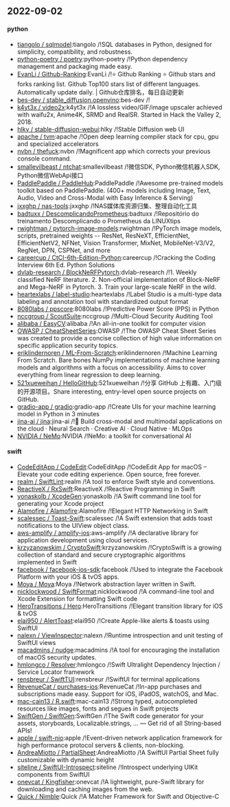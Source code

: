 ## 2022-09-02

#### python
* [tiangolo / sqlmodel](https://github.com/tiangolo/sqlmodel):tiangolo /!SQL databases in Python, designed for simplicity, compatibility, and robustness.
* [python-poetry / poetry](https://github.com/python-poetry/poetry):python-poetry /!Python dependency management and packaging made easy.
* [EvanLi / Github-Ranking](https://github.com/EvanLi/Github-Ranking):EvanLi /!⭐
Github Ranking
⭐
Github stars and forks ranking list. Github Top100 stars list of different languages. Automatically update daily. | Github仓库排名，每日自动更新
* [bes-dev / stable_diffusion.openvino](https://github.com/bes-dev/stable_diffusion.openvino):bes-dev /!
* [k4yt3x / video2x](https://github.com/k4yt3x/video2x):k4yt3x /!A lossless video/GIF/image upscaler achieved with waifu2x, Anime4K, SRMD and RealSR. Started in Hack the Valley 2, 2018.
* [hlky / stable-diffusion-webui](https://github.com/hlky/stable-diffusion-webui):hlky /!Stable Diffusion web UI
* [apache / tvm](https://github.com/apache/tvm):apache /!Open deep learning compiler stack for cpu, gpu and specialized accelerators
* [nvbn / thefuck](https://github.com/nvbn/thefuck):nvbn /!Magnificent app which corrects your previous console command.
* [smallevilbeast / ntchat](https://github.com/smallevilbeast/ntchat):smallevilbeast /!微信SDK, Python微信机器人SDK, Python微信WebApi接口
* [PaddlePaddle / PaddleHub](https://github.com/PaddlePaddle/PaddleHub):PaddlePaddle /!Awesome pre-trained models toolkit based on PaddlePaddle. (400+ models including Image, Text, Audio, Video and Cross-Modal with Easy Inference & Serving)
* [jxxghp / nas-tools](https://github.com/jxxghp/nas-tools):jxxghp /!NAS媒体库资源归集、整理自动化工具
* [badtuxx / DescomplicandoPrometheus](https://github.com/badtuxx/DescomplicandoPrometheus):badtuxx /!Repositório do treinamento Descomplicando o Prometheus da LINUXtips
* [rwightman / pytorch-image-models](https://github.com/rwightman/pytorch-image-models):rwightman /!PyTorch image models, scripts, pretrained weights -- ResNet, ResNeXT, EfficientNet, EfficientNetV2, NFNet, Vision Transformer, MixNet, MobileNet-V3/V2, RegNet, DPN, CSPNet, and more
* [careercup / CtCI-6th-Edition-Python](https://github.com/careercup/CtCI-6th-Edition-Python):careercup /!Cracking the Coding Interview 6th Ed. Python Solutions
* [dvlab-research / BlockNeRFPytorch](https://github.com/dvlab-research/BlockNeRFPytorch):dvlab-research /!1. Weekly classified NeRF literature. 2. Non-official implementation of Block-NeRF and Mega-NeRF in Pytorch. 3. Train your large-scale NeRF in the wild.
* [heartexlabs / label-studio](https://github.com/heartexlabs/label-studio):heartexlabs /!Label Studio is a multi-type data labeling and annotation tool with standardized output format
* [8080labs / ppscore](https://github.com/8080labs/ppscore):8080labs /!Predictive Power Score (PPS) in Python
* [nccgroup / ScoutSuite](https://github.com/nccgroup/ScoutSuite):nccgroup /!Multi-Cloud Security Auditing Tool
* [alibaba / EasyCV](https://github.com/alibaba/EasyCV):alibaba /!An all-in-one toolkit for computer vision
* [OWASP / CheatSheetSeries](https://github.com/OWASP/CheatSheetSeries):OWASP /!The OWASP Cheat Sheet Series was created to provide a concise collection of high value information on specific application security topics.
* [eriklindernoren / ML-From-Scratch](https://github.com/eriklindernoren/ML-From-Scratch):eriklindernoren /!Machine Learning From Scratch. Bare bones NumPy implementations of machine learning models and algorithms with a focus on accessibility. Aims to cover everything from linear regression to deep learning.
* [521xueweihan / HelloGitHub](https://github.com/521xueweihan/HelloGitHub):521xueweihan /!分享 GitHub 上有趣、入门级的开源项目。Share interesting, entry-level open source projects on GitHub.
* [gradio-app / gradio](https://github.com/gradio-app/gradio):gradio-app /!Create UIs for your machine learning model in Python in 3 minutes
* [jina-ai / jina](https://github.com/jina-ai/jina):jina-ai /!🔮
Build cross-modal and multimodal applications on the cloud · Neural Search · Creative AI · Cloud Native · MLOps
* [NVIDIA / NeMo](https://github.com/NVIDIA/NeMo):NVIDIA /!NeMo: a toolkit for conversational AI

#### swift
* [CodeEditApp / CodeEdit](https://github.com/CodeEditApp/CodeEdit):CodeEditApp /!CodeEdit App for macOS – Elevate your code editing experience. Open source, free forever.
* [realm / SwiftLint](https://github.com/realm/SwiftLint):realm /!A tool to enforce Swift style and conventions.
* [ReactiveX / RxSwift](https://github.com/ReactiveX/RxSwift):ReactiveX /!Reactive Programming in Swift
* [yonaskolb / XcodeGen](https://github.com/yonaskolb/XcodeGen):yonaskolb /!A Swift command line tool for generating your Xcode project
* [Alamofire / Alamofire](https://github.com/Alamofire/Alamofire):Alamofire /!Elegant HTTP Networking in Swift
* [scalessec / Toast-Swift](https://github.com/scalessec/Toast-Swift):scalessec /!A Swift extension that adds toast notifications to the UIView object class.
* [aws-amplify / amplify-ios](https://github.com/aws-amplify/amplify-ios):aws-amplify /!A declarative library for application development using cloud services.
* [krzyzanowskim / CryptoSwift](https://github.com/krzyzanowskim/CryptoSwift):krzyzanowskim /!CryptoSwift is a growing collection of standard and secure cryptographic algorithms implemented in Swift
* [facebook / facebook-ios-sdk](https://github.com/facebook/facebook-ios-sdk):facebook /!Used to integrate the Facebook Platform with your iOS & tvOS apps.
* [Moya / Moya](https://github.com/Moya/Moya):Moya /!Network abstraction layer written in Swift.
* [nicklockwood / SwiftFormat](https://github.com/nicklockwood/SwiftFormat):nicklockwood /!A command-line tool and Xcode Extension for formatting Swift code
* [HeroTransitions / Hero](https://github.com/HeroTransitions/Hero):HeroTransitions /!Elegant transition library for iOS & tvOS
* [elai950 / AlertToast](https://github.com/elai950/AlertToast):elai950 /!Create Apple-like alerts & toasts using SwiftUI
* [nalexn / ViewInspector](https://github.com/nalexn/ViewInspector):nalexn /!Runtime introspection and unit testing of SwiftUI views
* [macadmins / nudge](https://github.com/macadmins/nudge):macadmins /!A tool for encouraging the installation of macOS security updates.
* [hmlongco / Resolver](https://github.com/hmlongco/Resolver):hmlongco /!Swift Ultralight Dependency Injection / Service Locator framework
* [rensbreur / SwiftTUI](https://github.com/rensbreur/SwiftTUI):rensbreur /!SwiftUI for terminal applications
* [RevenueCat / purchases-ios](https://github.com/RevenueCat/purchases-ios):RevenueCat /!In-app purchases and subscriptions made easy. Support for iOS, iPadOS, watchOS, and Mac.
* [mac-cain13 / R.swift](https://github.com/mac-cain13/R.swift):mac-cain13 /!Strong typed, autocompleted resources like images, fonts and segues in Swift projects
* [SwiftGen / SwiftGen](https://github.com/SwiftGen/SwiftGen):SwiftGen /!The Swift code generator for your assets, storyboards, Localizable.strings, … — Get rid of all String-based APIs!
* [apple / swift-nio](https://github.com/apple/swift-nio):apple /!Event-driven network application framework for high performance protocol servers & clients, non-blocking.
* [AndreaMiotto / PartialSheet](https://github.com/AndreaMiotto/PartialSheet):AndreaMiotto /!A SwiftUI Partial Sheet fully customizable with dynamic height
* [siteline / SwiftUI-Introspect](https://github.com/siteline/SwiftUI-Introspect):siteline /!Introspect underlying UIKit components from SwiftUI
* [onevcat / Kingfisher](https://github.com/onevcat/Kingfisher):onevcat /!A lightweight, pure-Swift library for downloading and caching images from the web.
* [Quick / Nimble](https://github.com/Quick/Nimble):Quick /!A Matcher Framework for Swift and Objective-C
